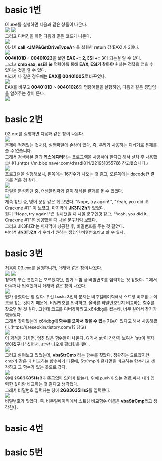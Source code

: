 # basic 1번 #
01.exe를 실행하면 다음과 같은 창들이 나온다.   
<img src="./basic 01/1-1.jpg"> <img src="./basic 01/1-2.jpg">   
그리고 디버깅을 하면 다음과 같은 코드가 나온다.   
<img src="./basic 01/1-3.jpg">   
여기서 **call <JMP&GetDriveTypeA>** 을 실행한 return 값(EAX)가 3이다.   
<img src="./basic 01/1-4.jpg">   
**0040101D ~ 00401023**을 보면 **EAX -= 2, ESI += 3**이 되는걸 알 수 있다.   
그리고 **cmp eax, esi**와 **je** 명령어를 통해 **EAX, ESI가 같아야** 원하는 정답을 얻을 수 있다는 것을 알 수 있다.   
따라서 나 같은 경우에는 **EAX를 00401005**로 바꾸었다.   
<img src="./basic 01/1-5.jpg">   
EAX를 바꾸고 **0040101D ~ 00401026**의 명령어들을 실행하면, 다음과 같은 정답임을 알려주는 창이 뜬다.   
<img src="./basic 01/1-6.jpg">   

# basic 2번 #
02.exe를 실행하면 다음과 같은 창이 나온다.  
<img src="./basic 02/2-1.jpg">   
문제에 적혀있는 것처럼, 실행파일에 손상이 있다. 즉, 우리가 사용하는 디버거로 문제를 풀 수 없습니다.   
그래서 검색해본 결과 **헥스에디터**라는 프로그램을 사용해야 한다고 해서 설치 후 사용했습니다.(https://m.blog.naver.com/dmsdl814/221951055766 참고했습니다.)  
<img src="./basic 02/2-2.jpg">   
프로그램을 실행해보니, 왼쪽에는 16진수가 나오는 것 같고, 오른쪽에는 decode한 결과를 적은 것 같다.  
<img src="./basic 02/2-3.jpg">  
파일을 분석하던 중, 어셈블리어와 같이 해석된 결과를 볼 수 있었다.  
<img src="./basic 02/2-4.jpg">  
계속 찾던 중, 영어 문장 같은 게 보였다. "Nope, try again!.", "Yeah, you did it!. Crackme #1." 이 보였고, 마지막에 **JK3FJZh**가 있었다.  
뭔가 "Nope, try again!."은 실패했을 때 나올 문구인것 같고, "Yeah, you did it!. Crackme #1."은 성공했을 때 나올 문구처럼 보였다.  
그리고 JK3FJZh는 마지막에 성공한 후, 비밀번호를 주는 것 같았다.  
따라서 **JK3FJZh** 가 우리가 원하는 정답인 비밀번호라고 할 수 있다.  

# basic 3번 #
처음에 03.exe를 실행하니까, 아래와 같은 창이 나왔다.  
<img src="./basic 03/3-1.jpg"> <img src="./basic 03/3-2.jpg">  
정확히 무슨 뜻인지는 모르겠지만, 뭔가 느낌 상 비밀번호를 입력하는 것 같았다. 그래서 아무거나 입력했더니 아래와 같은 창이 나왔다.  
<img src="./basic 03/3-3.jpg">  
뭔가 틀렸다는 창 같다. 우선 basic 3번의 문제는 비주얼베이직에서 스트링 비교함수 이름을 찾는 것이기 때문에, 비밀번호를 입력하고, 올바른 비밀번호인지 비교하는 함수를 찾으면 될 것 같다. 그런데 코드를 디버깅하려고 x64dbg를 켰는데, 너무 길어서 찾기가 힘들었다.  
그래서 찾아봤는데 x64dbg에 **함수를 모아서 찾을 수 있는 기능**이 있다고 해서 사용해봤다.(https://jaeseokim.tistory.com/15 참고)  
<img src="./basic 03/3-4.jpg">  
이 과정을 거치면, 엄청 많은 함수들이 나온다. 여기서 str이 간간히 보여서 'str이 문자열이겠구나' 싶어서, str만 나오게 필터링을 했다.  
<img src="./basic 03/3-5.jpg">  
그리고 살펴보고 있었는데, **vbaStrCmp** 라는 함수를 찾았다. 정확히는 모르겠지만 cmp가 같은 지 비교하는 함수이기 때문에, StrCmp가 문자열을 비교하는 함수라고 생각하고 그 함수가 있는 곳으로 갔다.  
<img src="./basic 03/3-6.jpg">  
위에 **2G83G35Hs2**가 뜬금없이 있어서 봤는데, 위에 push가 있는 걸로 봐서 내가 입력한 값이랑 비교하는 것 같다고 생각했다.  
그래서 비밀번호 입력하는 창에 **2G83G35Hs2**를 입력했다.  
<img src="./basic 03/3-7.jpg">  
비밀번호가 맞았다. 즉, 비주얼베이직에서 스트링 비교함수 이름은 **vbaStrCmp**라고 생각한다.  

# basic 4번 #

# basic 5번 #
